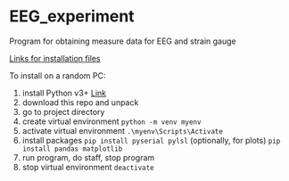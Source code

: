 # EEG_experiment
Program for obtaining measure data for EEG and strain gauge


[Links for installation files](https://disk.yandex.ru/d/qwSaNUuUulowKQ)

To install on a random PC:
1) install Python v3+ [Link](https://www.python.org/)
2) download this repo and unpack
3) go to project directory
4) create virtual environment
    `python -m venv myenv`
6) activate virtual environment
    `.\myenv\Scripts\Activate`
7) install packages
    `pip install pyserial pylsl`
    (optionally, for plots) `pip install pandas matplotlib`
8) run program, do staff, stop program
9) stop virtual environment
    `deactivate`
